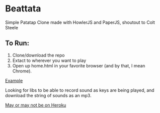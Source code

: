 # Beattata
Simple Patatap Clone made with HowlerJS and PaperJS, shoutout to Colt Steele

## To Run:
1. Clone/download the repo
2. Extact to wherever you want to play
3. Open up home.html in your favorite browser (and by that, I mean Chrome).


[Example](https://www.youtube.com/watch?v=IG8IOF9En9Q)

Looking for libs to be able to record sound as keys are being played, and download the string of sounds as an mp3.

[May or may not be on Heroku](http://beattata.herokuapp.com)
